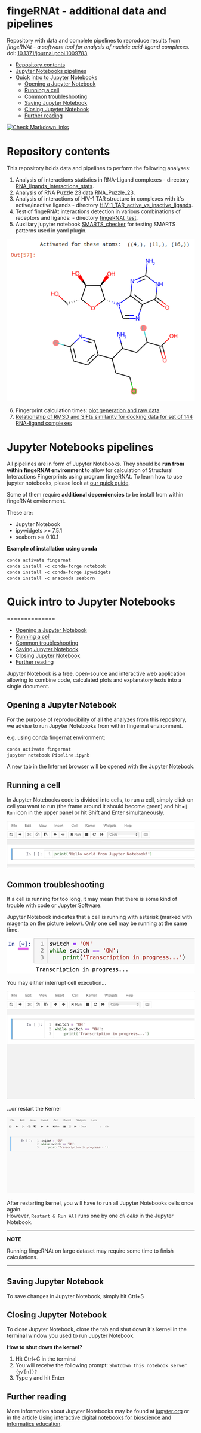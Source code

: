 fingeRNAt - additional data and pipelines
=========

Repository with data and complete pipelines to reproduce results from *fingeRNAt - a software tool for analysis of nucleic acid-ligand complexes.* doi: [10.1371/journal.pcbi.1009783](https://doi.org/10.1371/journal.pcbi.1009783)

<!-- TOC START min:1 max:6 link:true asterisk:false update:true -->
- [Repository contents](#repository-contents)
- [Jupyter Notebooks pipelines](#jupyter-notebooks-pipelines)
- [Quick intro to Jupyter Notebooks](#quick-intro-to-jupyter-notebooks)
  - [Opening a Jupyter Notebook](#opening-a-jupyter-notebook)
  - [Running a cell](#running-a-cell)
  - [Common troubleshooting](#common-troubleshooting)
  - [Saving Jupyter Notebook](#saving-jupyter-notebook)
  - [Closing Jupyter Notebook](#closing-jupyter-notebook)
  - [Further reading](#further-reading)
<!-- TOC END -->


<!-- markdown-link-check-disable-next-line -->
[![Check Markdown links](https://github.com/n-szulc/fingeRNAt-additional/actions/workflows/action-links.yml/badge.svg)](https://github.com/n-szulc/fingeRNAt-additional/actions/workflows/action-links.yml)


# Repository contents

This repository holds data and pipelines to perform the following analyses:

1. Analysis of interactions statistics in RNA-Ligand complexes - directory [RNA_ligands_interactions_stats](RNA_ligands_interactions_stats/README.md).
2. Analysis of RNA Puzzle 23 data [RNA_Puzzle_23](RNA_Puzzle_23/README.md).
3. Analysis of interactions of HIV-1 TAR structure in complexes with it's active/inactive ligands - directory [HIV-1_TAR_active_vs_inactive_ligands](HIV-1_TAR_active_vs_inactive_ligands/README.md).
4. Test of fingeRNAt interactions detection in various combinations of receptors and ligands: - directory [fingeRNAt_test](fingeRNAt_test/README.md).
5. Auxiliary jupyter notebook [SMARTS_checker](SMARTS_checker/SMARTS-playground.ipynb) for testing SMARTS patterns used in yaml plugin.

![](README_pics/README-895b0f28.png)

6. Fingerprint calculation times: [plot generation and raw data](exec_time/).
7. [Relationship of RMSD and SIFts similarity for docking data for set of 144 RNA-ligand complexes](RMSD-vs-SIFts_similarity/)

# Jupyter Notebooks pipelines

All pipelines are in form of Jupyter Notebooks. They should be **run from within fingeRNAt environment** to allow for calculation of Structural Interactions Fingerprints using program fingeRNAt. To learn how to use jupyter notebooks, please look at [our quick guide](JN.md).

Some of them require **additional dependencies** to be install from within fingeRNAt environment.

These are:

* Jupyter Notebook
* ipywidgets >= 7.5.1
* seaborn >= 0.10.1

**Example of installation using conda**

```
conda activate fingernat
conda install -c conda-forge notebook
conda install -c conda-forge ipywidgets
conda install -c anaconda seaborn
```

# Quick intro to Jupyter Notebooks
==============

<!-- TOC START min:1 max:6 link:true asterisk:false update:true -->
  - [Opening a Jupyter Notebook](#opening-a-jupyter-notebook)
  - [Running a cell](#running-a-cell)
  - [Common troubleshooting](#common-troubleshooting)
  - [Saving Jupyter Notebook](#saving-jupyter-notebook)
  - [Closing Jupyter Notebook](#closing-jupyter-notebook)
  - [Further reading](#further-reading)
<!-- TOC END -->

Jupyter Notebook is a free, open-source and interactive web application allowing to combine  code, calculated plots and explanatory texts into a single document.

## Opening a Jupyter Notebook

For the purpose of reproducibility of all the analyzes from this repository, we advise to run Jupyter Notebooks from within fingernat environment.

e.g. using conda fingernat environment:

```
conda activate fingernat
jupyter notebook Pipeline.ipynb
```

A new tab in the Internet browser will be opened with the Jupyter Notebook.

## Running a cell

In Jupyter Notebooks code is divided into cells, to run a cell, simply click on cell you want to run (the frame around it should become green) and hit `►| Run` icon in the upper panel or hit Shift and Enter simultaneously.

![](README_pics/run_cell.gif)

## Common troubleshooting

If a cell is running for too long, it may mean that there is some kind of trouble with code or Jupyter Software.

Jupyter Notebook indicates that a cell is running with asterisk (marked with magenta on the picture below). Only one cell may be running at the same time.

<p align="center">
<img src="README_pics/cell_running_too_long.png" width="600" />
</p>

You may either interrupt cell execution...

![](README_pics/interrupt_cell.gif)

...or restart the Kernel

![](README_pics/restart_kernel.gif)

After restarting kernel, you will have to run all Jupyter Notebooks cells once again. <br /> However, `Restart & Run All` runs one by one *all cells* in the Jupyter Notebook.

---
**NOTE**

Running fingeRNAt on large dataset may require some time to finish calculations.

---

## Saving Jupyter Notebook

To save changes in Jupyter Notebook, simply hit Ctrl+S

## Closing Jupyter Notebook

To close Jupyter Notebook, close the tab and shut down it's kernel in the terminal window you used to run Jupyter Notebook.

**How to shut down the kernel?**

1. Hit Ctrl+C in the terminal
2. You will receive the following prompt: `Shutdown this notebook server (y/[n])?`
3. Type `y` and hit Enter

## Further reading

More information about Jupyter Notebooks may be found at [jupyter.org](https://jupyter.org) or in the article [Using interactive digital notebooks for bioscience and informatics education](https://journals.plos.org/ploscompbiol/article?id=10.1371/journal.pcbi.1008326).
